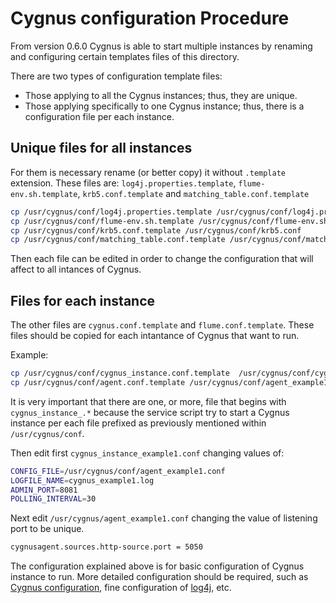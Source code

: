 # Cygnus configuration Procedure

From version 0.6.0 Cygnus is able to start multiple instances by renaming and configuring certain 
templates files of this directory.

There are two types of configuration template files:

* Those applying to all the Cygnus instances; thus, they are unique.
* Those applying specifically to one Cygnus instance; thus, there is a configuration file per each instance.

## Unique files for all instances

For them is necessary rename (or better copy) it without `.template` extension. These files are: `log4j.properties.template`, `flume-env.sh.template`, `krb5.conf.template` and `matching_table.conf.template`

```bash
cp /usr/cygnus/conf/log4j.properties.template /usr/cygnus/conf/log4j.properties
cp /usr/cygnus/conf/flume-env.sh.template /usr/cygnus/conf/flume-env.sh
cp /usr/cygnus/conf/krb5.conf.template /usr/cygnus/conf/krb5.conf
cp /usr/cygnus/conf/matching_table.conf.template /usr/cygnus/conf/matching_table.conf
```

Then each file can be edited in order to change the configuration that will affect to all intances of Cygnus.

## Files for each instance

The other files are `cygnus.conf.template` and `flume.conf.template`. These files should be copied for each intantance of Cygnus that want to run.

Example:
```bash
cp /usr/cygnus/conf/cygnus_instance.conf.template  /usr/cygnus/conf/cygnus_instance_example1.conf
cp /usr/cygnus/conf/agent.conf.template /usr/cygnus/conf/agent_example1.conf
```

It is very important that there are one, or more, file that begins with `cygnus_instance_.*` because the service script try to start a Cygnus instance per each file prefixed as previously mentioned within
 `/usr/cygnus/conf`.

Then edit first `cygnus_instance_example1.conf` changing values of:

```bash
CONFIG_FILE=/usr/cygnus/conf/agent_example1.conf
LOGFILE_NAME=cygnus_example1.log
ADMIN_PORT=8081
POLLING_INTERVAL=30
```

Next edit `/usr/cygnus/agent_example1.conf` changing the value of listening port to be unique.

```bash
cygnusagent.sources.http-source.port = 5050
```

The configuration explained above is for basic configuration of Cygnus instance to run. More detailed configuration should be required, such as [Cygnus configuration](https://github.com/telefonicaid/fiware-connectors/tree/master/flume#cygnus-configuration "Cygnus fine configuration"), fine configuration of [log4j](https://github.com/telefonicaid/fiware-connectors/tree/master/flume#logs "Log4j detailed configuration"), etc. 
